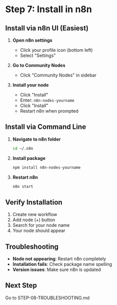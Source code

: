 # Step 7: Install in n8n

## Install via n8n UI (Easiest)

1. **Open n8n settings**
   - Click your profile icon (bottom left)
   - Select "Settings"

2. **Go to Community Nodes**
   - Click "Community Nodes" in sidebar

3. **Install your node**
   - Click "Install"
   - Enter: `n8n-nodes-yourname`
   - Click "Install"
   - Restart n8n when prompted

## Install via Command Line

1. **Navigate to n8n folder**

   ```bash
   cd ~/.n8n
   ```

2. **Install package**

   ```bash
   npm install n8n-nodes-yourname
   ```

3. **Restart n8n**

   ```bash
   n8n start
   ```

## Verify Installation

1. Create new workflow
2. Add node (+) button
3. Search for your node name
4. Your node should appear

## Troubleshooting

- **Node not appearing**: Restart n8n completely
- **Installation fails**: Check package name spelling
- **Version issues**: Make sure n8n is updated

## Next Step

Go to STEP-08-TROUBLESHOOTING.md